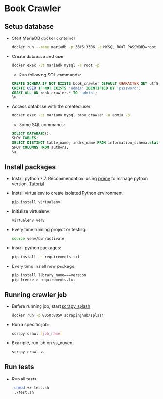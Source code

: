 # Book Crawler

## Setup database

- Start MariaDB docker container
  ```bash
  docker run --name mariadb -p 3306:3306 -e MYSQL_ROOT_PASSWORD=root -d mariadb
  ```

- Create database and user
  ```bash
  docker exec -it mariadb mysql -u root -p
  ```
  - Run following SQL commands:
  ```sql
  CREATE SCHEMA IF NOT EXISTS book_crawler DEFAULT CHARACTER SET utf8;
  CREATE USER IF NOT EXISTS 'admin' IDENTIFIED BY 'password';
  GRANT ALL ON book_crawler.* TO 'admin';
  \q
  ```

- Access database with the created user
  ```bash
  docker exec -it mariadb mysql book_crawler -u admin -p
  ```
  - Some SQL commands:
  ```sql
  SELECT DATABASE();
  SHOW TABLES;
  SELECT DISTINCT table_name, index_name FROM information_schema.statistics WHERE table_schema = 'book_crawler';
  SHOW COLUMNS FROM authors;
  \q
  ```

## Install packages
- Install python 2.7. Recommendation: using [pyenv](https://github.com/pyenv/pyenv) to manage python version. [Tutorial](https://gist.github.com/hqt/2ffd4b9ef818aa2d760d07c5c5022f56)

- Install virtualenv to create isolated Python environment.
  ```bash
  pip install virtualenv
  ```
- Initialize virtualenv:
  ```bash
  virtualenv venv
  ```
- Every time running project or testing:
  ```bash
  source venv/bin/activate
  ```
- Install python packages:
  ```bash
  pip install -r requirements.txt
  ```
- Every time install new package:
  ```bash
  pip install library_name===version
  pip freeze > requirements.txt
  ```
 
## Running crawler job
- Before running job, start [scrapy_splash](https://github.com/scrapy-plugins/scrapy-splash)
  ```bash
  docker run -p 8050:8050 scrapinghub/splash
  ```
  
- Run a specific job:
  ```bash
  scrapy crawl [job_name]
  ```
 
- Example, run job on ss_truyen:
  ```bash
  scrapy crawl ss
  ```

## Run tests
- Run all tests:
  ```bash
   chmod +x test.sh
   ./test.sh
  ```
